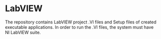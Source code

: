 # LabVIEW
The repository contains LabVIEW project .VI files and Setup files of created executable applications.
In order to run the .VI files, the system must have NI LabVIEW suite.

